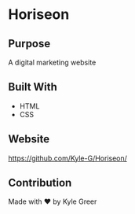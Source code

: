 # Horiseon

## Purpose
A digital marketing website

## Built With
* HTML
* CSS

## Website
https://github.com/Kyle-G/Horiseon/

## Contribution
Made with ❤️ by Kyle Greer